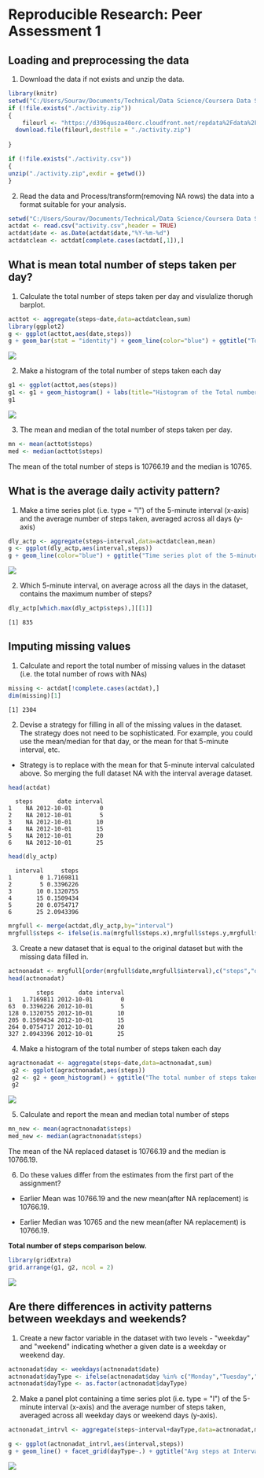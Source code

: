 # Reproducible Research: Peer Assessment 1



## Loading and preprocessing the data

1. Download the data if not exists and unzip the data.

```r
library(knitr)
setwd("C:/Users/Sourav/Documents/Technical/Data Science/Coursera Data Science Specialization/Coursera_05_Reproducible Research/data")
if (!file.exists("./activity.zip"))
{
    fileurl <- "https://d396qusza40orc.cloudfront.net/repdata%2Fdata%2Factivity.zip"
  download.file(fileurl,destfile = "./activity.zip")
  
} 

if (!file.exists("./activity.csv"))
{
unzip("./activity.zip",exdir = getwd())
}
```
2. Read the data and Process/transform(removing NA rows) the data into a format suitable for your analysis.


```r
setwd("C:/Users/Sourav/Documents/Technical/Data Science/Coursera Data Science Specialization/Coursera_05_Reproducible Research/data")
actdat <- read.csv("activity.csv",header = TRUE)
actdat$date <- as.Date(actdat$date,"%Y-%m-%d")
actdatclean <- actdat[complete.cases(actdat[,1]),]
```

## What is mean total number of steps taken per day?

1. Calculate the total number of steps taken per day and visulalize thorugh barplot.



```r
acttot <- aggregate(steps~date,data=actdatclean,sum)
library(ggplot2)
g <- ggplot(acttot,aes(date,steps))
g + geom_bar(stat = "identity") + geom_line(color="blue") + ggtitle("Total number of steps-day wise")
```

<div class="rimage center"><img src="fig/unnamed-chunk-2-1.png" class="plot" /></div>

2. Make a histogram of the total number of steps taken each day

```r
g1 <- ggplot(acttot,aes(steps))
g1 <- g1 + geom_histogram() + labs(title="Histogram of the Total number of steps taken each day")
g1
```

<div class="rimage center"><img src="fig/unnamed-chunk-3-1.png" class="plot" /></div>

3. The  mean and median of the total number of steps taken per day.

```r
mn <- mean(acttot$steps)
med <- median(acttot$steps)
```
The mean of the total number of steps is 10766.19 and the median is 10765.

## What is the average daily activity pattern?

1. Make a time series plot (i.e. type = "l") of the 5-minute interval (x-axis) and the average number of steps taken, averaged across all days (y-axis)

```r
dly_actp <- aggregate(steps~interval,data=actdatclean,mean)
g <- ggplot(dly_actp,aes(interval,steps))
g + geom_line(color="blue") + ggtitle("Time series plot of the 5-minute interval and the average number of steps taken")
```

<div class="rimage center"><img src="fig/unnamed-chunk-5-1.png" class="plot" /></div>

2. Which 5-minute interval, on average across all the days in the dataset, contains the maximum number of steps?

```r
dly_actp[which.max(dly_actp$steps),][[1]]
```

```
[1] 835
```


## Imputing missing values
1. Calculate and report the total number of missing values in the dataset (i.e. the total number of rows with NAs)

```r
missing <- actdat[!complete.cases(actdat),]
dim(missing)[1] 
```

```
[1] 2304
```

2. Devise a strategy for filling in all of the missing values in the dataset. The strategy does not need to be sophisticated. For example, you could use the mean/median for that day, or the mean for that 5-minute interval, etc.

* Strategy is to replace with the mean for that 5-minute interval calculated above. So merging the full dataset NA with the interval average dataset.


```r
head(actdat)
```

```
  steps       date interval
1    NA 2012-10-01        0
2    NA 2012-10-01        5
3    NA 2012-10-01       10
4    NA 2012-10-01       15
5    NA 2012-10-01       20
6    NA 2012-10-01       25
```

```r
head(dly_actp)
```

```
  interval     steps
1        0 1.7169811
2        5 0.3396226
3       10 0.1320755
4       15 0.1509434
5       20 0.0754717
6       25 2.0943396
```

```r
mrgfull <- merge(actdat,dly_actp,by="interval")
mrgfull$steps <- ifelse(is.na(mrgfull$steps.x),mrgfull$steps.y,mrgfull$steps.x)
```

3. Create a new dataset that is equal to the original dataset but with the missing data filled in.


```r
actnonadat <- mrgfull[order(mrgfull$date,mrgfull$interval),c("steps","date","interval")]
head(actnonadat)
```

```
        steps       date interval
1   1.7169811 2012-10-01        0
63  0.3396226 2012-10-01        5
128 0.1320755 2012-10-01       10
205 0.1509434 2012-10-01       15
264 0.0754717 2012-10-01       20
327 2.0943396 2012-10-01       25
```

4. Make a histogram of the total number of steps taken each day

```r
agractnonadat <- aggregate(steps~date,data=actnonadat,sum)
 g2 <- ggplot(agractnonadat,aes(steps))
 g2 <- g2 + geom_histogram() + ggtitle("The total number of steps taken each day on NA replaced data ")
 g2
```

<div class="rimage center"><img src="fig/unnamed-chunk-10-1.png" class="plot" /></div>

5. Calculate and report the mean and median total number of steps 

```r
mn_new <- mean(agractnonadat$steps)
med_new <- median(agractnonadat$steps)
```

The mean of the NA replaced dataset is 10766.19 and the median is 10766.19.

6. Do these values differ from the estimates from the first part of the assignment?

* Earlier Mean was 10766.19 and the new mean(after NA replacement) is 10766.19.

* Earlier Median was 10765 and the new mean(after NA replacement) is 10766.19.

**Total number of steps comparison below.**

```r
library(gridExtra)
grid.arrange(g1, g2, ncol = 2)
```

<div class="rimage center"><img src="fig/unnamed-chunk-12-1.png" class="plot" /></div>

## Are there differences in activity patterns between weekdays and weekends?

1. Create a new factor variable in the dataset with two levels - "weekday" and "weekend" indicating whether a given date is a weekday or weekend day.


```r
actnonadat$day <- weekdays(actnonadat$date)
actnonadat$dayType <- ifelse(actnonadat$day %in% c("Monday","Tuesday","Wednesday","Thursday","Friday"),"Weekday","weekend")
actnonadat$dayType <- as.factor(actnonadat$dayType)
```

2. Make a panel plot containing a time series plot (i.e. type = "l") of the 5-minute interval (x-axis) and the average number of steps taken, averaged across all weekday days or weekend days (y-axis). 


```r
actnonadat_intrvl <- aggregate(steps~interval+dayType,data=actnonadat,mean)

g <- ggplot(actnonadat_intrvl,aes(interval,steps))
g + geom_line() + facet_grid(dayType~.) + ggtitle("Avg steps at Intervals during weekdays and weekends")
```

<div class="rimage center"><img src="fig/unnamed-chunk-14-1.png" class="plot" /></div>

